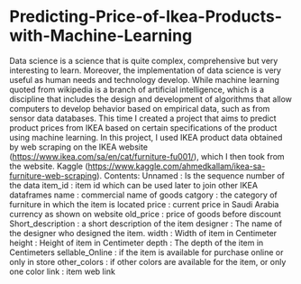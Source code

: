 # Predicting-Price-of-Ikea-Products-with-Machine-Learning
Data science is a science that is quite complex, comprehensive but very interesting to learn. Moreover, the implementation of data science is very useful as human needs and technology develop. While machine learning quoted from wikipedia is a branch of artificial intelligence, which is a discipline that includes the design and development of algorithms that allow computers to develop behavior based on empirical data, such as from sensor data databases.
This time I created a project that aims to predict product prices from IKEA based on certain specifications of the product using machine learning. In this project, I used IKEA product data obtained by web scraping on the IKEA website (https://www.ikea.com/sa/en/cat/furniture-fu001/), which I then took from the website. Kaggle (https://www.kaggle.com/ahmedkallam/ikea-sa-furniture-web-scraping).
Contents:
Unnamed : Is the sequence number of the data
item_id : item id which can be used later to join other IKEA dataframes
name : commercial name of goods
catgory : the category of furniture in which the item is located
price : current price in Saudi Arabia currency as shown on website
old_price : price of goods before discount
Short_description : a short description of the item
designer : The name of the designer who designed the item.
width : Width of item in Centimeter
height : Height of item in Centimeter
depth : The depth of the item in Centimeters
sellable_Online : if the item is available for purchase online or only in store
other_colors : if other colors are available for the item, or only one color
link : item web link
